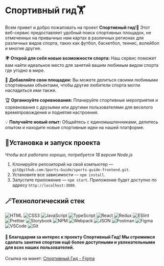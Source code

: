 # Спортивный гид🏋️

Всем привет и добро пожаловать на проект **Спортивный гид**!👋 Этот веб-сервис предоставляет удобный поиск спортивных площадок, не отмеченных на привычных нам картах в различных регионах для различных видов спорта, таких как футбол, баскетбол, теннис, волейбол и многие другие.

🌍 **Открой для себя новые возможности спорта:** Наш сервис поможет вам найти идеальное место для занятий вашим любимым видом спорта где угодно в мире.

📌 **Добавляйте свои площадки:** Вы можете делиться своими любимыми спортивными объектами, чтобы другие любители спорта могли насладиться ими также.

🏆 **Организуйте соревнования:** Планируйте спортивные мероприятия и соревнования с друзьями или другими пользователями для веселого времяпровождения и поднятия настроения.

💡 **Получайте новый опыт:** Общайтесь с единомышленниками, делитесь опытом и находите новые спортивные идеи на нашей платформе.

## 🚀Установка и запуск проекта

_Чтобы всё работало хорошо, потребуется 18 версия Node.js_

1. Клонируйте репозиторий на свой компьютер — `git@github.com:Sports-Guide/sports-guide-frontend.git`.
2. Установите все зависимости — `npm install`.
3. Запустите приложение — `npm start`. Приложение будет доступно по адресу `http://localhost:3000`.

## 🪄Технологический стек
  
![HTML](https://img.shields.io/badge/HTML5-E34F26?style=for-the-badge&logo=html5&logoColor=white)
![CSS3](https://img.shields.io/badge/CSS3-1572B6?style=for-the-badge&logo=css3&logoColor=white)
![JavaScript](https://img.shields.io/badge/JavaScript-323330?style=for-the-badge&logo=javascript&logoColor=F7DF1E)
![TypeScript](https://img.shields.io/badge/TypeScript-007ACC?style=for-the-badge&logo=typescript&logoColor=white)
![React](https://img.shields.io/badge/React-20232A?style=for-the-badge&logo=react&logoColor=61DAFB)
![Redux](https://img.shields.io/badge/Redux-593D88?style=for-the-badge&logo=redux&logoColor=white)
![ESlint](https://img.shields.io/badge/eslint-3A33D1?style=for-the-badge&logo=eslint&logoColor=white)
![Prettier](https://img.shields.io/badge/prettier-1A2C34?style=for-the-badge&logo=prettier&logoColor=F7BA3E)
![Storybook](https://img.shields.io/badge/storybook-FF4785?style=for-the-badge&logo=storybook&logoColor=white)
![NPM](https://img.shields.io/badge/npm-CB3837?style=for-the-badge&logo=npm&logoColor=white)
![Webpack](https://img.shields.io/badge/Webpack-8DD6F9?style=for-the-badge&logo=Webpack&logoColor=white)
![JSON](https://img.shields.io/badge/json-5E5C5C?style=for-the-badge&logo=json&logoColor=white)
![Postman](https://img.shields.io/badge/Postman-FF6C37?style=for-the-badge&logo=Postman&logoColor=white)
![Figma](https://img.shields.io/badge/Figma-F24E1E?style=for-the-badge&logo=figma&logoColor=white)
![VSCode](https://img.shields.io/badge/Visual_Studio-0078d7?style=for-the-badge&logo=visual%20studio&logoColor=white)
![Git](https://img.shields.io/badge/Git-F05032?style=for-the-badge&logo=git&logoColor=white)

#### 🫶 Благодарим за интерес к проекту **Спортивный Гид**! Мы стремимся сделать занятия спортом ещё более доступными и увлекательными для всех наших пользователей.

Ссылка на макет: [Спортивный Гид - Figma](https://www.figma.com/file/5S2WSbEFL6awjVWJ0NWL8Q/Sprint-3_-Russia-_-desktop-mobile?node-id=28503%3A0)

